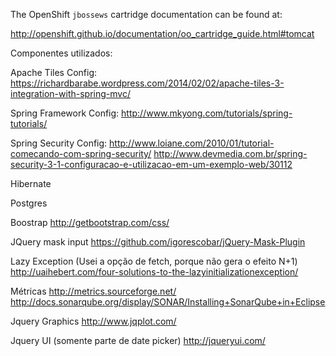 The OpenShift `jbossews` cartridge documentation can be found at:

http://openshift.github.io/documentation/oo_cartridge_guide.html#tomcat


Componentes utilizados:

Apache Tiles
Config: https://richardbarabe.wordpress.com/2014/02/02/apache-tiles-3-integration-with-spring-mvc/

Spring Framework
Config: 
http://www.mkyong.com/tutorials/spring-tutorials/

Spring Security
Config:
http://www.loiane.com/2010/01/tutorial-comecando-com-spring-security/
http://www.devmedia.com.br/spring-security-3-1-configuracao-e-utilizacao-em-um-exemplo-web/30112

Hibernate

Postgres

Boostrap
http://getbootstrap.com/css/

JQuery mask input
https://github.com/igorescobar/jQuery-Mask-Plugin

Lazy Exception (Usei a opção de fetch, porque não gera o efeito N+1)
http://uaihebert.com/four-solutions-to-the-lazyinitializationexception/

Métricas
http://metrics.sourceforge.net/
http://docs.sonarqube.org/display/SONAR/Installing+SonarQube+in+Eclipse

Jquery Graphics
http://www.jqplot.com/

Jquery UI (somente parte de date picker)
http://jqueryui.com/
